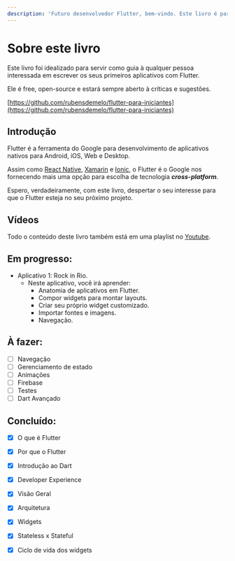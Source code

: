 ```yaml
---
description: 'Futuro desenvolvedor Flutter, bem-vindo. Este livro é para você :)'
---
```


# Sobre este livro

Este livro foi idealizado para servir como guia à qualquer pessoa interessada em escrever os seus primeiros aplicativos com Flutter. 

Ele é free, open-source e estará sempre aberto à críticas e sugestões.     

[https://github.com/rubensdemelo/flutter-para-iniciantes](https://github.com/rubensdemelo/flutter-para-iniciantes)   

## Introdução

Flutter é a ferramenta do Google para desenvolvimento de aplicativos nativos para Android, iOS, Web e Desktop.

Assim como [React Native](https://facebook.github.io/react-native/), [Xamarin](https://docs.microsoft.com/pt-br/xamarin/xamarin-forms/) e [Ionic](https://ionicframework.com), o Flutter é o Google nos fornecendo mais uma opção para escolha de tecnologia _**cross-platform**_.

Espero, verdadeiramente, com este livro, despertar o seu interesse para que o Flutter esteja no seu próximo projeto.

## Vídeos

Todo o conteúdo deste livro também está em uma playlist no [Youtube](https://www.youtube.com/playlist?list=PLS4cqF1_X2syzBpkoSwtmKoREgnp1MhTn). 

## Em progresso:

* Aplicativo 1: Rock in Rio.
  * Neste aplicativo, você irá aprender:
    * Anatomia de aplicativos em Flutter.
    * Compor widgets para montar layouts.
    * Criar seu próprio widget customizado.
    * Importar fontes e imagens.
    * Navegação.

## À fazer:

* [ ] Navegação
* [ ] Gerenciamento de estado
* [ ] Animações
* [ ] Firebase
* [ ] Testes
* [ ] Dart Avançado

## Concluído:

* [x] O que é Flutter
* [x] Por que o Flutter
* [x] Introdução ao Dart
* [x] Developer Experience
* [x] Visão Geral
* [x] Arquitetura
* [x] Widgets
* [x] Stateless x Stateful
* [x] Ciclo de vida dos widgets



 

